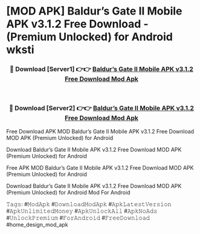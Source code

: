 # [MOD APK] Baldur’s Gate II Mobile APK v3.1.2 Free Download - (Premium Unlocked) for Android wksti



<div align="center">
<h3>🔴 Download [Server1] 👉👉 <a href="https://momento.my/?title=Baldur’s_Gate_II_Mobile_APK_v3.1.2_Free_Download">Baldur’s Gate II Mobile APK v3.1.2 Free Download Mod Apk</a></h3><br>

<h3>🔴 Download [Server2] 👉👉 <a href="https://momento.my/?title=Baldur’s_Gate_II_Mobile_APK_v3.1.2_Free_Download">Baldur’s Gate II Mobile APK v3.1.2 Free Download Mod Apk</a></h3>
</div>



Free Download APK MOD Baldur’s Gate II Mobile APK v3.1.2 Free Download MOD APK (Premium Unlocked) for Android

Download Baldur’s Gate II Mobile APK v3.1.2 Free Download MOD APK (Premium Unlocked) for Android

Free APK MOD Baldur’s Gate II Mobile APK v3.1.2 Free Download MOD APK (Premium Unlocked) for Android

Download Baldur’s Gate II Mobile APK v3.1.2 Free Download MOD APK (Premium Unlocked) for Android Mod For Android

𝚃𝚊𝚐𝚜: #𝙼𝚘𝚍𝙰𝚙𝚔 #𝙳𝚘𝚠𝚗𝚕𝚘𝚊𝚍𝙼𝚘𝚍𝙰𝚙𝚔 #𝙰𝚙𝚔𝙻𝚊𝚝𝚎𝚜𝚝𝚅𝚎𝚛𝚜𝚒𝚘𝚗 #𝙰𝚙𝚔𝚄𝚗𝚕𝚒𝚖𝚒𝚝𝚎𝚍𝙼𝚘𝚗𝚎𝚢 #𝙰𝚙𝚔𝚄𝚗𝚕𝚘𝚌𝚔𝙰𝚕𝚕 #𝙰𝚙𝚔𝙽𝚘𝙰𝚍𝚜 #𝚄𝚗𝚕𝚘𝚌𝚔𝙿𝚛𝚎𝚖𝚒𝚞𝚖 #𝙵𝚘𝚛𝙰𝚗𝚍𝚛𝚘𝚒𝚍 #𝙵𝚛𝚎𝚎𝙳𝚘𝚠𝚗𝚕𝚘𝚊𝚍 #home_design_mod_apk
